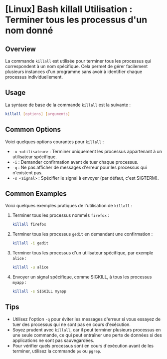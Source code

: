 # [Linux] Bash killall Utilisation : Terminer tous les processus d'un nom donné

## Overview
La commande `killall` est utilisée pour terminer tous les processus qui correspondent à un nom spécifique. Cela permet de gérer facilement plusieurs instances d'un programme sans avoir à identifier chaque processus individuellement.

## Usage
La syntaxe de base de la commande `killall` est la suivante :

```bash
killall [options] [arguments]
```

## Common Options
Voici quelques options courantes pour `killall` :

- `-u <utilisateur>` : Terminer uniquement les processus appartenant à un utilisateur spécifique.
- `-i` : Demander confirmation avant de tuer chaque processus.
- `-q` : Ne pas afficher de messages d'erreur pour les processus qui n'existent pas.
- `-s <signal>` : Spécifier le signal à envoyer (par défaut, c'est SIGTERM).

## Common Examples
Voici quelques exemples pratiques de l'utilisation de `killall` :

1. Terminer tous les processus nommés `firefox` :
   ```bash
   killall firefox
   ```

2. Terminer tous les processus `gedit` en demandant une confirmation :
   ```bash
   killall -i gedit
   ```

3. Terminer tous les processus d'un utilisateur spécifique, par exemple `alice` :
   ```bash
   killall -u alice
   ```

4. Envoyer un signal spécifique, comme SIGKILL, à tous les processus `myapp` :
   ```bash
   killall -s SIGKILL myapp
   ```

## Tips
- Utilisez l'option `-q` pour éviter les messages d'erreur si vous essayez de tuer des processus qui ne sont pas en cours d'exécution.
- Soyez prudent avec `killall`, car il peut terminer plusieurs processus en une seule commande, ce qui peut entraîner une perte de données si des applications ne sont pas sauvegardées.
- Pour vérifier quels processus sont en cours d'exécution avant de les terminer, utilisez la commande `ps` ou `pgrep`.